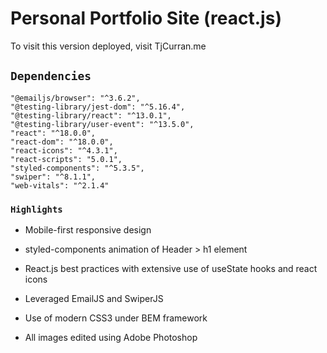 # Personal Portfolio Site (react.js)

To visit this version deployed, visit TjCurran.me

## `Dependencies`

    "@emailjs/browser": "^3.6.2",
    "@testing-library/jest-dom": "^5.16.4",
    "@testing-library/react": "^13.0.1",
    "@testing-library/user-event": "^13.5.0",
    "react": "^18.0.0",
    "react-dom": "^18.0.0",
    "react-icons": "^4.3.1",
    "react-scripts": "5.0.1",
    "styled-components": "^5.3.5",
    "swiper": "^8.1.1",
    "web-vitals": "^2.1.4"

### `Highlights`

- Mobile-first responsive design

- styled-components animation of Header > h1 element

- React.js best practices with extensive use of useState hooks and react icons

- Leveraged EmailJS and SwiperJS

- Use of modern CSS3 under BEM framework

- All images edited using Adobe Photoshop
